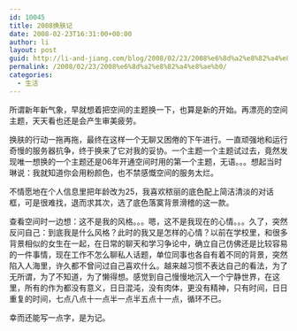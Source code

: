```yaml
---
id: 10045
title: 2008换肤记
date: 2008-02-23T16:31:00+00:00
author: li
layout: post
guid: http://li-and-jiang.com/blog/2008/02/23/2008%e6%8d%a2%e8%82%a4%e8%ae%b0/
permalink: /2008/02/23/2008%e6%8d%a2%e8%82%a4%e8%ae%b0/
categories:
  - 生活
---
```

所谓新年新气象，早就想着把空间的主题换一下，也算是新的开始。再漂亮的空间主题，天天看也还是会产生审美疲劳。 

换肤的行动一拖再拖，最终在这样一个无聊又困倦的下午进行。一直顽强地和运行奇慢的服务器抗争，终于换来了它对我的妥协。一个主题一个主题试过去，竟然发现唯一想换的一个主题还是06年开通空间时用的第一个主题，无语。。。想起当时琳说：我就知道你会用粉颜色，也不禁感慨空间的服务太烂。 

不情愿地在个人信息里把年龄改为25，我喜欢秾丽的底色配上简洁清淡的对话框，可是很难找，退而求其次，选了底色落寞背景滑稽的这一款。 

查看空间时一边想：这不是我的风格。。。嗯，这不是我现在的心情。。。久了，突然反问自己：到底我是什么风格？此时的我又是怎样的心情？以前在学校里，和很多背景相似的女生在一起，在日常的聊天和学习争论中，确立自己仿佛还是比较容易的一件事情，现在工作不怎么聊私人话题，单位同事也各自有着不同的背景，突然陷入人海里，许久都不曾问过自己喜欢什么。越来越习惯不表达自己的看法，为了无所谓，为了不知道，为了懒得想。感觉到自己慢慢地沉入一个宁静世界，在这里，所有的作为都没有意义，日日混沌，没有肉体，更没有精神，只有时间，日日重复的时间，七点八点十一点半一点半五点十一点，循环不已。 

幸而还能写一点字，是为记。
